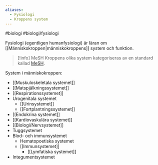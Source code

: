 ```yaml
---
aliases:
  - Fysiologi
  - Kroppens system
---
```

#biologi #biologi/fysiologi 

Fysiologi (egentligen humanfysiologi) är läran om [[Människokroppen|människokroppens]] system och funktion.

> [!info] MeSH
> Kroppens olika system kategoriseras av en standard kallad [MeSH](https://sv.wikipedia.org/wiki/Organ#Indelning_enligt_MeSH).

System i människokroppen:
- [[Muskuloskeletala systemet]]
- [[Matspjälkningssystemet]]
- [[Respirationssystemet]]
- Urogenitala systemet
	- [[Urinsystemet]]
	- [[Fortplantningssystemet]]
- [[Endokrina systemet]]
- [[Kardiovaskulära systemet]]
- [[Biologi/Nervsystemet]]
- Tuggsystemet
- Blod- och immunsystemet
	- Hematopoetiska systemet
	- [[Immunsystemet]]
		- [[Lymfatiska systemet]]
- Integumentsystemet
